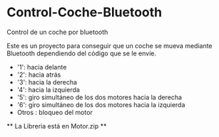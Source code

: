 # Control-Coche-Bluetooth
 Control de un coche por bluetooth

Este es un proyecto para conseguir que un coche se mueva mediante Bluetooth dependiendo del código que se le envíe.

 - '1':  hacia delante
 - '2':  hacia atrás
 - '3':  hacia la derecha
 - '4':  hacia la izquierda
 - '5':  giro simultáneo de los dos motores hacia la derecha
 - '6':  giro simultáneo de los dos motores hacia la izquierda
 - Otros : bloqueo del motor
 
** La Libreria está en Motor.zip **
